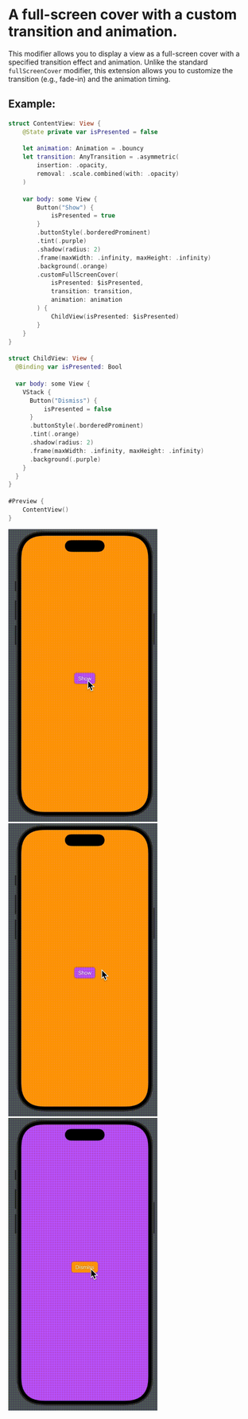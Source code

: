 # A full-screen cover with a custom transition and animation.

This modifier allows you to display a view as a full-screen cover with a specified transition effect and animation.
Unlike the standard `fullScreenCover` modifier, this extension allows you to customize the transition (e.g., fade-in) and the animation timing.

## Example: 

```swift
struct ContentView: View {
    @State private var isPresented = false
    
    let animation: Animation = .bouncy
    let transition: AnyTransition = .asymmetric(
        insertion: .opacity,
        removal: .scale.combined(with: .opacity)
    )
    
    var body: some View {
        Button("Show") {
            isPresented = true
        }
        .buttonStyle(.borderedProminent)
        .tint(.purple)
        .shadow(radius: 2)
        .frame(maxWidth: .infinity, maxHeight: .infinity)
        .background(.orange)
        .customFullScreenCover(
            isPresented: $isPresented,
            transition: transition,
            animation: animation
        ) {
            ChildView(isPresented: $isPresented)
        }
    }
}

struct ChildView: View {
  @Binding var isPresented: Bool

  var body: some View {
    VStack {
      Button("Dismiss") {
          isPresented = false
      }
      .buttonStyle(.borderedProminent)
      .tint(.orange)
      .shadow(radius: 2)
      .frame(maxWidth: .infinity, maxHeight: .infinity)
      .background(.purple)
    }
  }
}

#Preview {
    ContentView()
}
```

<img src="https://github.com/Livsy90/CustomFullScreenCover/blob/main/demo2.gif" width ="300">

<img src="https://github.com/Livsy90/CustomFullScreenCover/blob/main/demo1.gif" width ="300">

<img src="https://github.com/Livsy90/CustomFullScreenCover/blob/main/demo3.gif" width ="300">
